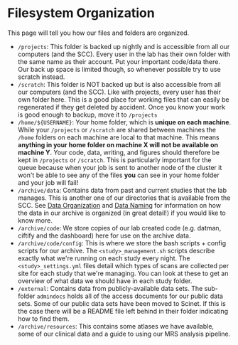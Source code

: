 # Filesystem Organization

This page will tell you how our files and folders are organized.

- `/projects`: This folder is backed up nightly and is accessible from all our computers (and the SCC). Every user in the lab has their own folder with the same name as their account. Put your important code/data there. Our back up space is limited though, so whenever possible try to use scratch instead.
- `/scratch`: This folder is NOT backed up but is also accessible from all our computers (and the SCC). Like with projects, every user has their own folder here. This is a good place for working files that can easily be regenerated if they get deleted by accident. Once you know your work is good enough to backup, move it to `/projects`
- `/home/${USERNAME}`: Your home folder, which is **unique on each machine**. While your `/projects` or `/scratch` are shared between machines the `/home` folders on each machine are local to that machine. This means **anything in your home folder on machine X will not be available on machine Y**. Your code, data, writing, and figures should therefore be kept in `/projects` or `/scratch`. This is particularly important for the queue because when your job is sent to another node of the cluster it won't be able to see any of the files **you** can see in your home folder and your job will fail!
- `/archive/data`: Contains data from past and current studies that the lab manages. This is another one of our directories that is available from the SCC. See [Data Organization](https://github.com/TIGRLab/documentation/wiki/Data-Organization) and [Data Naming](https://github.com/TIGRLab/documentation/wiki/Data-Naming) for information on how the data in our archive is organized (in great detail!) if you would like to know more.
- `/archive/code`: We store copies of our lab created code (e.g. datman, ciftify and the dashboard) here for use on the archive data.
- `/archive/code/config`: This is where we store the bash scripts + config scripts for our archive. The `<study>_management.sh` scripts describe exactly what we're running on each study every night. The `<study>_settings.yml` files detail which types of scans are collected per site for each study that we're managing. You can look at these to get an overview of what data we should have in each study folder.
- `/external`: Contains data from publicly-available data sets. The sub-folder `admindocs` holds all of the access documents for our public data sets. Some of our public data sets have been moved to Scinet. If this is the case there will be a README file left behind in their folder indicating how to find them.
- `/archive/resources`: This contains some atlases we have available, some of our clinical data and a guide to using our MRS analysis pipeline.

